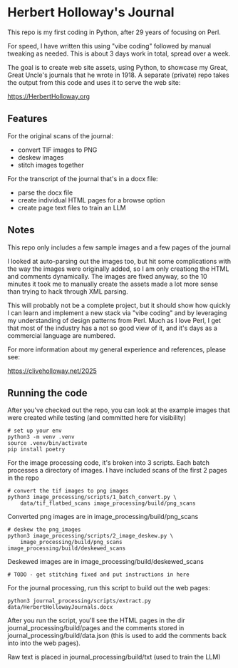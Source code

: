 # Herbert Holloway's Journal

This repo is my first coding in Python, after 29 years of focusing on Perl.

For speed, I have written this using "vibe coding" followed by manual tweaking
as needed. This is about 3 days work in total, spread over a week.

The goal is to create web site assets, using Python, to showcase my Great,
Great Uncle's journals that he wrote in 1918. A separate (private) repo
takes the output from this code and uses it to serve the web site:

https://HerbertHolloway.org

## Features

For the original scans of the journal:

- convert TIF images to PNG
- deskew images
- stitch images together

For the transcript of the journal that's in a docx file:

- parse the docx file 
- create individual HTML pages for a browse option
- create page text files to train an LLM

## Notes

This repo only includes a few sample images and a few pages of the journal

I looked at auto-parsing out the images too, but hit some complications with the way
the images were originally added, so I am only creationg the HTML and comments dynamically.
The images are fixed anyway, so the 10 minutes it took me to manually create the
assets made a lot more sense than trying to hack through XML parsing.

This will probably not be a complete project, but it should show how quickly I can
learn and implement a new stack via "vibe coding" and by leveraging my understanding
of design patterns from Perl. Much as I love Perl, I get that most of the industry
has a not so good view of it, and it's days as a commercial language are numbered.

For more information about my general experience and references, please see:

https://cliveholloway.net/2025

## Running the code

After you've checked out the repo, you can look at the example images that were created
while testing (and committed here for visibility)

    # set up your env
    python3 -m venv .venv
    source .venv/bin/activate
    pip install poetry

For the image processing code, it's broken into 3 scripts. Each batch processes
a directory of images. I have included scans of the first 2 pages in the repo

    # convert the tif images to png images
    python3 image_processing/scripts/1_batch_convert.py \
        data/tif_flatbed_scans image_processing/build/png_scans 

Converted png images are in image_processing/build/png_scans

    # deskew the png_images
    python3 image_processing/scripts/2_image_deskew.py \
        image_processing/build/png_scans  image_processing/build/deskewed_scans 

Deskewed images are in image_processing/build/deskewed_scans

    # TODO - get stitching fixed and put instructions in here

For the journal processing, run this script to build out the web pages:

    python3 journal_processing/scripts/extract.py data/HerbertHollowayJournals.docx

After you run the script, you'll see the HTML pages in the dir journal_processing/build/pages
and the comments stored in journal_processing/build/data.json  (this is used to add the comments
back into into the web pages).

Raw text is placed in journal_processing/build/txt (used to train the LLM)

